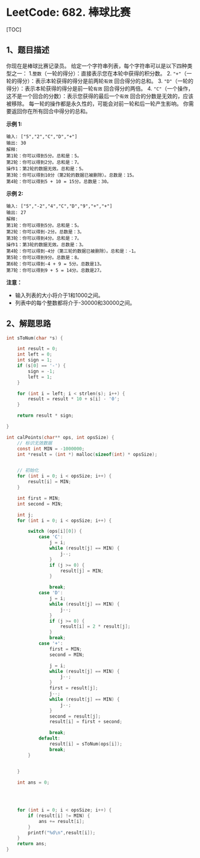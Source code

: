 # LeetCode: 682. 棒球比赛

[TOC]



## 1、题目描述



你现在是棒球比赛记录员。
给定一个字符串列表，每个字符串可以是以下四种类型之一：
1.`整数`（一轮的得分）：直接表示您在本轮中获得的积分数。
2. `"+"`（一轮的得分）：表示本轮获得的得分是前两轮`有效` 回合得分的总和。
3. `"D"`（一轮的得分）：表示本轮获得的得分是前一轮`有效` 回合得分的两倍。
4. `"C"`（一个操作，这不是一个回合的分数）：表示您获得的最后一个`有效` 回合的分数是无效的，应该被移除。
每一轮的操作都是永久性的，可能会对前一轮和后一轮产生影响。
你需要返回你在所有回合中得分的总和。

**示例 1:**

```
输入: ["5","2","C","D","+"]
输出: 30
解释: 
第1轮：你可以得到5分。总和是：5。
第2轮：你可以得到2分。总和是：7。
操作1：第2轮的数据无效。总和是：5。
第3轮：你可以得到10分（第2轮的数据已被删除）。总数是：15。
第4轮：你可以得到5 + 10 = 15分。总数是：30。
```

**示例 2:**

```
输入: ["5","-2","4","C","D","9","+","+"]
输出: 27
解释: 
第1轮：你可以得到5分。总和是：5。
第2轮：你可以得到-2分。总数是：3。
第3轮：你可以得到4分。总和是：7。
操作1：第3轮的数据无效。总数是：3。
第4轮：你可以得到-4分（第三轮的数据已被删除）。总和是：-1。
第5轮：你可以得到9分。总数是：8。
第6轮：你可以得到-4 + 9 = 5分。总数是13。
第7轮：你可以得到9 + 5 = 14分。总数是27。
```

**注意：**

- 输入列表的大小将介于1和1000之间。
- 列表中的每个整数都将介于-30000和30000之间。





## 2、解题思路



```c
int sToNum(char *s) {

    int result = 0;
    int left = 0;
    int sign = 1;
    if (s[0] == '-') {
        sign = -1;
        left = 1;
    }

    for (int i = left; i < strlen(s); i++) {
        result = result * 10 + s[i] - '0';
    }

    return result * sign;

}

int calPoints(char** ops, int opsSize) {
    // 标识无效数据
    const int MIN = -1000000;
    int *result = (int *) malloc(sizeof(int) * opsSize);


    // 初始化
    for (int i = 0; i < opsSize; i++) {
        result[i] = MIN;
    }

    int first = MIN;
    int second = MIN;

    int j;
    for (int i = 0; i < opsSize; i++) {

        switch (ops[i][0]) {
            case 'C':
                j = i;
                while (result[j] == MIN) {
                    j--;
                }
                if (j >= 0) {
                    result[j] = MIN;
                }

                break;
            case 'D':
                j = i;
                while (result[j] == MIN) {
                    j--;
                }
                if (j >= 0) {
                    result[i] = 2 * result[j];
                }
                break;
            case '+':
                first = MIN;
                second = MIN;

                j = i;
                while (result[j] == MIN) {
                    j--;
                }
                first = result[j];
                j--;
                while (result[j] == MIN) {
                    j--;
                }
                second = result[j];
                result[i] = first + second;

                break;
            default:
                result[i] = sToNum(ops[i]);
                break;
        }


    }

    int ans = 0;

    
    
    
    for (int i = 0; i < opsSize; i++) {
        if (result[i] != MIN) {
            ans += result[i];
        }
        printf("%d\n",result[i]);
    }
    return ans;
}
```

